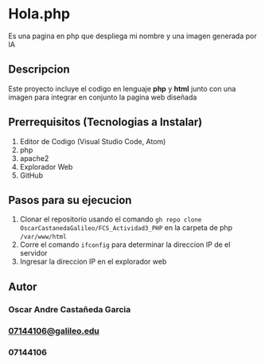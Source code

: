 # Hola.php

Es una pagina en php que despliega mi nombre y una imagen generada por IA

## Descripcion

Este proyecto incluye el codigo en lenguaje **php** y **html** junto con una imagen para integrar en conjunto la pagina web diseñada

## Prerrequisitos (Tecnologias a Instalar)

1. Editor de Codigo (Visual Studio Code, Atom)
2. php
3. apache2
4. Explorador Web
5. GitHub

## Pasos para su ejecucion
1. Clonar el repositorio usando el comando `gh repo clone OscarCastanedaGalileo/FCS_Actividad3_PHP` en la carpeta de php `/var/www/html`
2. Corre el comando `ifconfig` para determinar la direccion IP de el servidor
3. Ingresar la direccion IP en el explorador web


## Autor
### Oscar Andre Castañeda Garcia
### 07144106@galileo.edu
### 07144106

